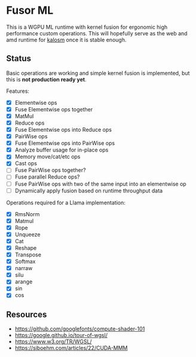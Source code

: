 # Fusor ML

This is a WGPU ML runtime with kernel fusion for ergonomic high performance custom operations. This will hopefully serve as the web and amd runtime for [kalosm](https://crates.io/crates/kalosm) once it is stable enough.

## Status

Basic operations are working and simple kernel fusion is implemented, but this is **not production ready yet**. 

Features:

- [x] Elementwise ops
- [x] Fuse Elementwise ops together
- [x] MatMul
- [x] Reduce ops
- [x] Fuse Elementwise ops into Reduce ops
- [x] PairWise ops
- [x] Fuse Elementwise ops into PairWise ops
- [x] Analyze buffer usage for in-place ops
- [x] Memory move/cat/etc ops
- [x] Cast ops
- [ ] Fuse PairWise ops together?
- [ ] Fuse parallel Reduce ops?
- [ ] Fuse PairWise ops with two of the same input into an elementwise op
- [ ] Dynamically apply fusion based on runtime throughput data

Operations required for a Llama implementation:

- [x] RmsNorm
- [x] Matmul
- [x] Rope
- [x] Unqueeze
- [x] Cat
- [x] Reshape
- [x] Transpose
- [x] Softmax
- [x] narraw
- [x] silu
- [x] arange
- [x] sin
- [x] cos

## Resources

- https://github.com/googlefonts/compute-shader-101
- https://google.github.io/tour-of-wgsl/
- https://www.w3.org/TR/WGSL/
- https://siboehm.com/articles/22/CUDA-MMM
